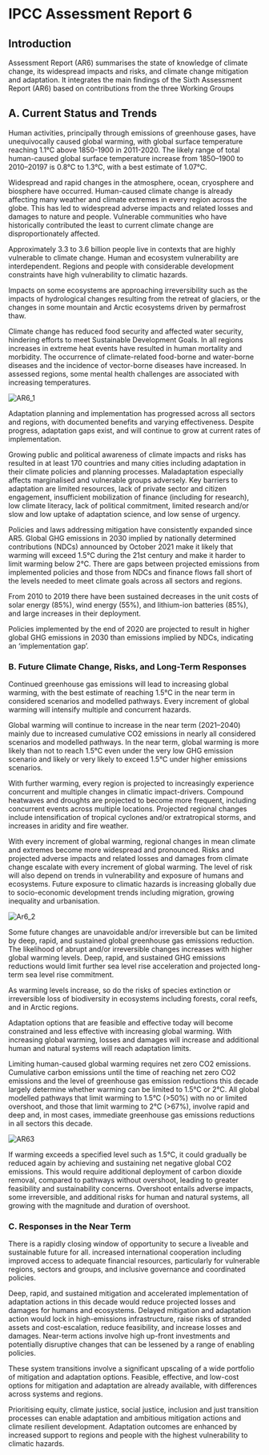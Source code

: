 # IPCC Assessment Report 6 

## Introduction 

Assessment Report (AR6) summarises the state of knowledge of climate change, its widespread impacts and risks, and climate change mitigation and adaptation. It integrates the main findings of the Sixth Assessment Report (AR6) based on contributions from the three Working Groups

## A. Current Status and Trends

Human activities, principally through emissions of greenhouse gases, have unequivocally caused global warming, with global surface temperature reaching 1.1°C above 1850-1900 in 2011-2020. 
The likely range of total human-caused global surface temperature increase from 1850–1900 to 2010–20197 is 0.8°C to 1.3°C, with a best estimate of 1.07°C. 

Widespread and rapid changes in the atmosphere, ocean, cryosphere and biosphere have occurred. Human-caused climate change is already affecting many weather and climate extremes in every region across the globe. This has led to widespread adverse impacts and related losses and damages to nature and people. Vulnerable communities who have historically contributed the least to current climate change are disproportionately affected. 

Approximately 3.3 to 3.6 billion people live in contexts that are highly vulnerable to climate change. Human and ecosystem vulnerability are interdependent. Regions and people with considerable development constraints have high vulnerability to climatic hazards.

Impacts on some ecosystems are approaching irreversibility such as the impacts of hydrological changes resulting from the retreat of glaciers, or the changes in some mountain and Arctic ecosystems driven by permafrost thaw. 

Climate change has reduced food security and affected water security, hindering efforts to meet Sustainable Development Goals. 
In all regions increases in extreme heat events have resulted in human mortality and morbidity. The occurrence of climate-related food-borne and water-borne diseases and the incidence of vector-borne diseases have increased. In assessed regions, some mental health challenges are associated with increasing temperatures. 

![AR6_1](./imgs/ar6_1.png)

Adaptation planning and implementation has progressed across all sectors and regions, with documented benefits and varying effectiveness. Despite progress, adaptation gaps exist, and will continue to grow at current rates of implementation. 

Growing public and political awareness of climate impacts and risks has resulted in at least 170 countries and many cities including adaptation in their climate policies and planning processes. 
Maladaptation especially affects marginalised and vulnerable groups adversely. 
Key barriers to adaptation are limited resources, lack of private sector and citizen engagement, insufficient mobilization of finance (including for research), low climate literacy, lack of political commitment, limited research and/or slow and low uptake of adaptation science, and low sense of urgency. 

Policies and laws addressing mitigation have consistently expanded since AR5. Global GHG emissions in 2030 implied by nationally determined contributions (NDCs) announced by October 2021 make it likely that warming will exceed 1.5°C during the 21st century and make it harder to limit warming below 2°C. 
There are gaps between projected emissions from implemented policies and those from NDCs and finance flows fall short of the levels needed to meet climate goals across all sectors and regions. 

From 2010 to 2019 there have been sustained decreases in the unit costs of solar energy (85%), wind energy (55%), and lithium-ion batteries (85%), and large increases in their deployment. 

Policies implemented by the end of 2020 are projected to result in higher global GHG emissions in 2030 than emissions implied by NDCs, indicating an ‘implementation gap’. 

### B. Future Climate Change, Risks, and Long-Term Responses

Continued greenhouse gas emissions will lead to increasing global warming, with the best estimate of reaching 1.5°C in the near term in considered scenarios and modelled pathways. Every increment of global warming will intensify multiple and concurrent hazards. 

Global warming will continue to increase in the near term (2021–2040) mainly due to increased cumulative CO2 emissions in nearly all considered scenarios and modelled pathways. In the near term, global warming is more likely than not to reach 1.5°C even under the very low GHG emission scenario and likely or very likely to exceed 1.5°C under higher emissions scenarios. 

With further warming, every region is projected to increasingly experience concurrent and multiple changes in climatic impact-drivers. Compound heatwaves and droughts are projected to become more frequent, including concurrent events across multiple locations. Projected regional changes include intensification of tropical cyclones and/or extratropical storms, and increases in aridity and fire weather. 

With every increment of global warming, regional changes in mean climate and extremes become more widespread and pronounced. Risks and projected adverse impacts and related losses and damages from climate change escalate with every increment of global warming. 
The level of risk will also depend on trends in vulnerability and exposure of humans and ecosystems. Future exposure to climatic hazards is increasing globally due to socio-economic development trends including migration, growing inequality and urbanisation. 

![Ar6_2](./imgs/ar6_2.png)

Some future changes are unavoidable and/or irreversible but can be limited by deep, rapid, and sustained global greenhouse gas emissions reduction. The likelihood of abrupt and/or irreversible changes increases with higher global warming levels. 
Deep, rapid, and sustained GHG emissions reductions would limit further sea level rise acceleration and projected long-term sea level rise commitment.

As warming levels increase, so do the risks of species extinction or irreversible loss of biodiversity in ecosystems including forests, coral reefs, and in Arctic regions. 

Adaptation options that are feasible and effective today will become constrained and less effective with increasing global warming. With increasing global warming, losses and damages will increase and additional human and natural systems will reach adaptation limits. 

Limiting human-caused global warming requires net zero CO2 emissions. Cumulative carbon emissions until the time of reaching net zero CO2 emissions and the level of greenhouse gas emission reductions this decade largely determine whether warming can be limited to 1.5°C or 2°C. All global modelled pathways that limit warming to 1.5°C (>50%) with no or limited overshoot, and those that limit warming to 2°C (>67%), involve rapid and deep and, in most cases, immediate greenhouse gas emissions reductions in all sectors this decade. 

![AR63](./imgs/ar6_3.png)

If warming exceeds a specified level such as 1.5°C, it could gradually be reduced again by achieving and sustaining net negative global CO2 emissions. This would require additional deployment of carbon dioxide removal, compared to pathways without overshoot, leading to greater feasibility and sustainability concerns. Overshoot entails adverse impacts, some irreversible, and additional risks for human and natural systems, all growing with the magnitude and duration of overshoot. 

### C. Responses in the Near Term


There is a rapidly closing window of opportunity to secure a liveable and sustainable future for all. 
increased international cooperation including improved access to adequate financial resources, particularly for vulnerable regions, sectors and groups, and inclusive governance and coordinated policies. 

Deep, rapid, and sustained mitigation and accelerated implementation of adaptation actions in this decade would reduce projected losses and damages for humans and ecosystems. Delayed mitigation and adaptation action would lock in high-emissions infrastructure, raise risks of stranded assets and cost-escalation, reduce feasibility, and increase losses and damages. Near-term actions involve high up-front investments and potentially disruptive changes that can be lessened by a range of enabling policies. 

These system transitions involve a significant upscaling of a wide portfolio of mitigation and adaptation options. Feasible, effective, and low-cost options for mitigation and adaptation are already available, with differences across systems and regions. 

Prioritising equity, climate justice, social justice, inclusion and just transition processes can enable adaptation and ambitious mitigation actions and climate resilient development. Adaptation outcomes are enhanced by increased support to regions and people with the highest vulnerability to climatic hazards. 